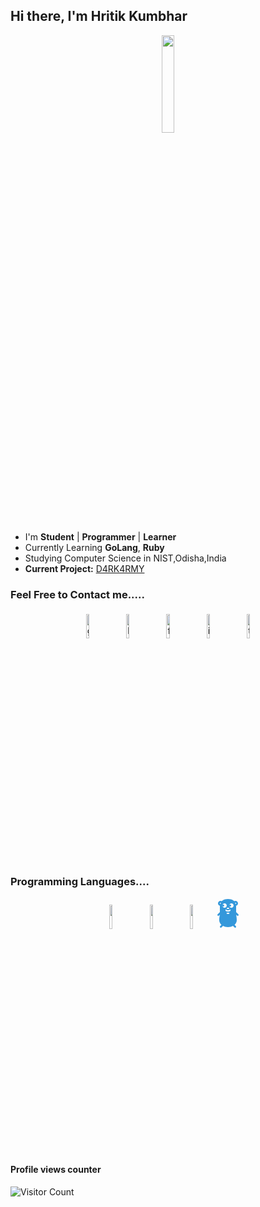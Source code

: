 ## Hi there, I'm Hritik Kumbhar 

<p align="center">
<img width="20%" src="https://img.icons8.com/cotton/50/000000/hacking.png"/>
</p>


- I'm **Student** | **Programmer** | **Learner** 
- Currently Learning **GoLang**, **Ruby**
- Studying Computer Science in NIST,Odisha,India
- **Current Project:** [D4RK4RMY](https://darkarmy.live)


### Feel Free to Contact me.....

<p align="center">
	<a href="https://github.com/1ucif3r"><img alt="github" width="10%" style="padding:5px" src="https://img.icons8.com/clouds/100/000000/github.png"/></a>
	<a href="https://www.linkedin.com/in/hritik-kumbhar-188b02165/"><img alt="linkedin" width="10%" style="padding:5px" src="https://img.icons8.com/clouds/100/000000/linkedin.png"/></a>
	<a href="https://www.facebook.com/profile.php?id=100008549411115"><img alt="facebook" width="10%" style="padding:5px" src="https://img.icons8.com/clouds/100/000000/facebook-new.png"/></a>
	<a href="https://www.instagram.com/th3_1ucif3r/"><img alt="instagram" width="10%" style="padding:5px" src="https://img.icons8.com/clouds/100/000000/instagram.png"/></a>
	<a href="https://twitter.com/HritikKumbhar18"><img alt="twitter" width="10%" style="padding:5px" src="https://img.icons8.com/clouds/100/000000/twitter.png"/></a>
</p>

### Programming Languages....

<p align="center">
	<img width="10%" style="padding:5px" src="https://img.icons8.com/color/144/000000/java-coffee-cup-logo.png"/>
	<img width="10%" style="padding:5px" src="https://img.icons8.com/color/144/000000/python.png"/>
	<img width="10%" style="padding:5px" src="https://img.icons8.com/color/144/000000/javascript.png"/>
	<svg xmlns="http://www.w3.org/2000/svg" x="0px" y="0px"
width="50" height="50"
viewBox="0 0 226 226"
style=" fill:#000000;"><g fill="none" fill-rule="nonzero" stroke="none" stroke-width="1" stroke-linecap="butt" stroke-linejoin="miter" stroke-miterlimit="10" stroke-dasharray="" stroke-dashoffset="0" font-family="none" font-weight="none" font-size="none" text-anchor="none" style="mix-blend-mode: normal"><path d="M0,226v-226h226v226z" fill="none"></path><g fill="#3498db"><path d="M113,9.04c-31.64,0 -45.61492,15.89945 -45.61492,15.89945c-2.5538,-1.45544 -5.4656,-2.33945 -8.62508,-2.33945c-9.98468,0 -18.08,8.09532 -18.08,18.08c0,8.42076 5.76752,15.45063 13.56,17.46203v45.27063l-16.09367,16.09367c-2.64872,2.64872 -2.64872,6.93862 0,9.58734c1.32436,1.32436 3.05799,1.98633 4.79367,1.98633c1.73568,0 3.46931,-0.66197 4.79367,-1.98633l6.06492,-6.06492c-1.13452,12.09552 -4.07859,17.78733 -4.07859,39.69125c0,11.43108 5.52372,23.68861 15.99656,33.17609l-9.49023,9.49023c-2.64872,2.64872 -2.64872,6.93862 0,9.58734c1.32436,1.32436 3.05799,1.98633 4.79367,1.98633c1.73568,0 3.46931,-0.66197 4.79367,-1.98633l11.16758,-11.15875c9.64568,5.28388 21.68131,8.62508 36.01875,8.62508c14.33744,0 26.37738,-3.3412 36.02758,-8.62508l11.15875,11.15875c1.31984,1.32436 3.05799,1.98633 4.79367,1.98633c1.73568,0 3.46931,-0.66197 4.79367,-1.98633c2.64872,-2.64872 2.64872,-6.93862 0,-9.58734l-9.49023,-9.49023c10.47284,-9.48748 15.99656,-21.74501 15.99656,-33.17609c0,-21.90392 -2.94407,-27.59121 -4.07859,-39.69125l6.06492,6.06492c1.32436,1.32888 3.05799,1.98633 4.79367,1.98633c1.73568,0 3.46931,-0.66197 4.79367,-1.98633c2.6442,-2.64872 2.6442,-6.93862 0,-9.58734l-16.09367,-16.09367v-45.27062c7.79248,-2.0114 13.56,-9.04579 13.56,-17.46203c0,-9.98468 -8.09532,-18.08 -18.08,-18.08c-3.15948,0 -6.07128,0.88401 -8.62508,2.33945c0,0 -13.97492,-15.89945 -45.61492,-15.89945zM58.76,36.16c1.35148,0 2.48791,0.64438 3.31055,1.58906c-1.4012,2.31876 -2.55832,4.80264 -3.39,7.43328c-2.45888,-0.0452 -4.44055,-2.03442 -4.44055,-4.50234c0,-2.49504 2.02496,-4.52 4.52,-4.52zM167.24,36.16c2.49504,0 4.52,2.02496 4.52,4.52c0,2.46792 -1.98167,4.45714 -4.44055,4.50234c-0.83168,-2.63516 -1.9888,-5.11452 -3.39,-7.43328c0.82264,-0.94468 1.95907,-1.58906 3.31055,-1.58906zM88.14883,40.68883c8.73716,0.00452 15.80686,7.08284 15.80234,15.82c-0.00452,8.73716 -7.08736,15.81569 -15.82,15.81117c-8.26508,-0.00428 -14.96514,-6.37405 -15.66992,-14.45164c0.63255,3.08861 3.36401,5.41164 6.63875,5.41164c3.74256,0 6.78,-3.03744 6.78,-6.78c0,-3.74708 -3.03292,-6.78 -6.78,-6.78c-3.27474,0 -6.0062,2.32303 -6.63875,5.41164c0.70441,-8.08909 7.41638,-14.44709 15.68758,-14.44281zM137.86,40.68883c8.73716,0.00452 15.81569,7.08284 15.81117,15.82c-0.00452,8.73716 -7.09167,15.81569 -15.82883,15.81117c-8.73716,-0.00452 -15.81569,-7.09167 -15.81117,-15.82883c0.00452,-8.73716 7.09167,-15.80686 15.82883,-15.80234zM128.82,49.72c-3.74256,0 -6.78,3.03744 -6.78,6.78c0,3.74256 3.03744,6.78 6.78,6.78c3.74256,0 6.78,-3.03744 6.78,-6.78c0,-3.74708 -3.03744,-6.78 -6.78,-6.78zM113,72.32c4.9946,0 9.04,2.02496 9.04,4.52c0,2.49504 -4.0454,4.52 -9.04,4.52c-4.9946,0 -9.04,-2.02496 -9.04,-4.52c0,-2.49504 4.0454,-4.52 9.04,-4.52zM128.84648,83.57586c1.3786,2.08372 2.23352,4.44662 2.23352,6.82414c0,2.26 0,9.04 -18.08,9.04c-18.08,0 -18.08,-6.78 -18.08,-9.04c0,-2.373 0.85513,-4.72728 2.22469,-6.80648c2.9832,4.15388 8.73631,6.80648 15.85531,6.80648c7.12804,0 12.88588,-2.6567 15.84648,-6.82414zM103.96,107.78258c2.63516,0.43392 5.6048,0.69742 9.04,0.69742c3.4352,0 6.40484,-0.2635 9.04,-0.69742v5.21742c0,2.49956 -2.02496,4.52 -4.52,4.52c-2.49504,0 -4.52,-2.02044 -4.52,-4.52c0,2.49956 -2.02496,4.52 -4.52,4.52c-2.49504,0 -4.52,-2.02044 -4.52,-4.52z"></path></g></g></svg>
</p>

#### Profile views counter
![Visitor Count](https://profile-counter.glitch.me/{1ucif3r}/count.svg)





